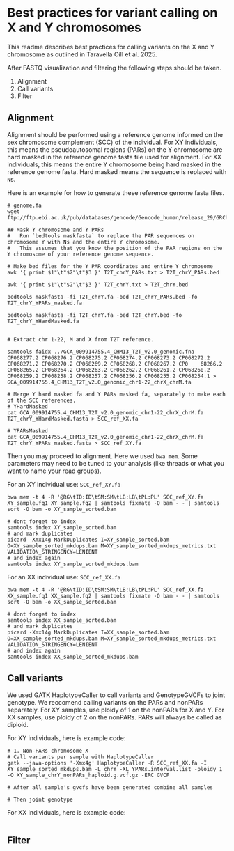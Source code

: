 # Best practices for variant calling on X and Y chromosomes

This readme describes best practices for calling variants on the X and Y chromosome as outlined in Taravella Oill et al. 2025.


After FASTQ visualization and filtering the following steps should be taken.

1. Alignment
2. Call variants 
3. Filter

## Alignment 
Alignment should be performed using a reference genome informed on the sex chromosome complement (SCC) of the individual. For XY individuals, this means the pseudoautosomal regions (PARs) on the Y chromosome are hard masked in the reference genome fasta file used for alignment. For XX individuals, this means the entire Y chromosome being hard masked in the reference genome fasta. Hard masked means the sequence is replaced with `N`s.

Here is an example for how to generate these reference genome fasta files.

```
# genome.fa
wget ftp://ftp.ebi.ac.uk/pub/databases/gencode/Gencode_human/release_29/GRCh38.p12.genome.fa.gz

## Mask Y chromosome and Y PARs
#   Run `bedtools maskfasta` to replace the PAR sequences on chromosome Y with Ns and the entire Y chromosome.
#   This assumes that you know the position of the PAR regions on the Y chromosome of your reference genome sequence.

# Make bed files for the Y PAR coordinates and entire Y chromosome
awk '{ print $1"\t"$2"\t"$3 }' T2T_chrY_PARs.txt > T2T_chrY_PARs.bed

awk '{ print $1"\t"$2"\t"$3 }' T2T_chrY.txt > T2T_chrY.bed

bedtools maskfasta -fi T2T_chrY.fa -bed T2T_chrY_PARs.bed -fo T2T_chrY_YPARs_masked.fa

bedtools maskfasta -fi T2T_chrY.fa -bed T2T_chrY.bed -fo T2T_chrY_YHardMasked.fa


# Extract chr 1-22, M and X from T2T reference.

samtools faidx ../GCA_009914755.4_CHM13_T2T_v2.0_genomic.fna CP068277.2 CP068276.2 CP068275.2 CP068274.2 CP068273.2 CP068272.2 CP068271.2 CP068270.2 CP068269.2 CP068268.2 CP068267.2 CP0    68266.2 CP068265.2 CP068264.2 CP068263.2 CP068262.2 CP068261.2 CP068260.2 CP068259.2 CP068258.2 CP068257.2 CP068256.2 CP068255.2 CP068254.1 > GCA_009914755.4_CHM13_T2T_v2.0_genomic_chr1-22_chrX_chrM.fa

# Merge Y hard masked fa and Y PARs masked fa, separately to make each of the SCC references.
# YHardMasked
cat GCA_009914755.4_CHM13_T2T_v2.0_genomic_chr1-22_chrX_chrM.fa T2T_chrY_YHardMasked.fasta > SCC_ref_XX.fa

# YPARsMasked
cat GCA_009914755.4_CHM13_T2T_v2.0_genomic_chr1-22_chrX_chrM.fa T2T_chrY_YPARs_masked.fasta > SCC_ref_XY.fa

```

Then you may proceed to alignment. Here we used `bwa mem`. Some parameters may need to be tuned to your analysis (like threads or what you want to name your read groups).

For an XY individual use: `SCC_ref_XY.fa`
```
bwa mem -t 4 -R '@RG\tID:ID\tSM:SM\tLB:LB\tPL:PL' SCC_ref_XY.fa XY_sample.fq1 XY_sample.fq2 | samtools fixmate -O bam - - | samtools sort -O bam -o XY_sample_sorted.bam

# dont forget to index
samtools index XY_sample_sorted.bam
# and mark duplicates
picard -Xmx14g MarkDuplicates I=XY_sample_sorted.bam O=XY_sample_sorted_mkdups.bam M=XY_sample_sorted_mkdups_metrics.txt VALIDATION_STRINGENCY=LENIENT
# and index again
samtools index XY_sample_sorted_mkdups.bam
```

For an XX individual use: `SCC_ref_XX.fa`
```
bwa mem -t 4 -R '@RG\tID:ID\tSM:SM\tLB:LB\tPL:PL' SCC_ref_XX.fa XX_sample.fq1 XX_sample.fq2 | samtools fixmate -O bam - - | samtools sort -O bam -o XX_sample_sorted.bam

# dont forget to index
samtools index XX_sample_sorted.bam
# and mark duplicates
picard -Xmx14g MarkDuplicates I=XX_sample_sorted.bam O=XX_sample_sorted_mkdups.bam M=XY_sample_sorted_mkdups_metrics.txt VALIDATION_STRINGENCY=LENIENT
# and index again
samtools index XX_sample_sorted_mkdups.bam
```


## Call variants
We used GATK HaplotypeCaller to call variants and GenotypeGVCFs to joint genotype. We reccomend calling variants on the PARs and nonPARs separately. For XY samples, use ploidy of 1 on the nonPARs for X and Y. For XX samples, use ploidy of 2 on the nonPARs. PARs will always be called as diploid. 

For XY individuals, here is example code:
```
# 1. Non-PARs chromosome X
# Call variants per sample with HaplotypeCaller
gatk --java-options '-Xmx4g' HaplotypeCaller -R SCC_ref_XX.fa -I XY_sample_sorted_mkdups.bam -L chrY -XL YPARs.interval.list -ploidy 1 -O XY_sample_chrY_nonPARs_haploid.g.vcf.gz -ERC GVCF

# After all sample's gvcfs have been generated combine all samples

# Then joint genotype
```

For XX individuals, here is example code:
```

```

## Filter
